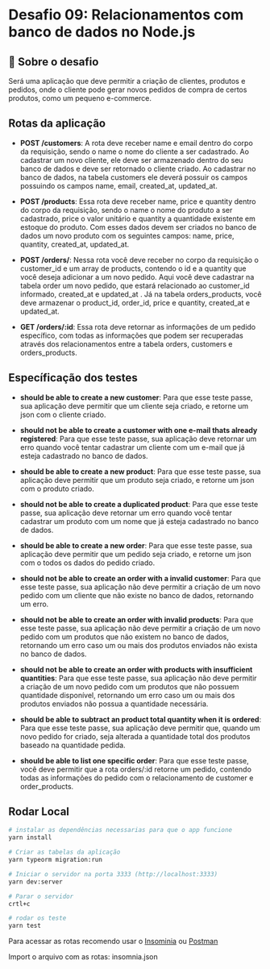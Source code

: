 # Desafio 09: Relacionamentos com banco de dados no Node.js

## :rocket: Sobre o desafio
Será uma aplicação que deve permitir a criação de clientes, produtos e pedidos, onde o cliente pode gerar novos pedidos de compra de certos produtos, como um pequeno e-commerce.

## Rotas da aplicação
-  **POST /customers**: A rota deve receber name e email dentro do corpo da requisição, sendo o name o nome do cliente a ser cadastrado. Ao cadastrar um novo cliente, ele deve ser armazenado dentro do seu banco de dados e deve ser retornado o cliente criado. Ao cadastrar no banco de dados, na tabela customers ele deverá possuir os campos possuindo os campos name, email, created_at, updated_at.

- **POST /products**: Essa rota deve receber name, price e quantity dentro do corpo da requisição, sendo o name o nome do produto a ser cadastrado, price o valor unitário e quantity a quantidade existente em estoque do produto. Com esses dados devem ser criados no banco de dados um novo produto com os seguintes campos: name, price, quantity, created_at, updated_at.

- **POST /orders/**: Nessa rota você deve receber no corpo da requisição o customer_id e um array de products, contendo o id e a quantity que você deseja adicionar a um novo pedido. Aqui você deve cadastrar na tabela order um novo pedido, que estará relacionado ao customer_id informado, created_at e updated_at . Já na tabela orders_products, você deve armazenar o product_id, order_id, price e quantity, created_at e updated_at.

- **GET /orders/:id**: Essa rota deve retornar as informações de um pedido específico, com todas as informações que podem ser recuperadas através dos relacionamentos entre a tabela orders, customers e orders_products.

## Específicação dos testes

- **should be able to create a new customer**: Para que esse teste passe, sua aplicação deve permitir que um cliente seja criado, e retorne um json com o cliente criado.

- **should not be able to create a customer with one e-mail thats already registered**: Para que esse teste passe, sua aplicação deve retornar um erro quando você tentar cadastrar um cliente com um e-mail que já esteja cadastrado no banco de dados.

- **should be able to create a new product**: Para que esse teste passe, sua aplicação deve permitir que um produto seja criado, e retorne um json com o produto criado.

- **should not be able to create a duplicated product**: Para que esse teste passe, sua aplicação deve retornar um erro quando você tentar cadastrar um produto com um nome que já esteja cadastrado no banco de dados.

- **should be able to create a new order**: Para que esse teste passe, sua aplicação deve permitir que um pedido seja criado, e retorne um json com o todos os dados do pedido criado.

- **should not be able to create an order with a invalid customer**: Para que esse teste passe, sua aplicação não deve permitir a criação de um novo pedido com um cliente que não existe no banco de dados, retornando um erro.

- **should not be able to create an order with invalid products**: Para que esse teste passe, sua aplicação não deve permitir a criação de um novo pedido com um produtos que não existem no banco de dados, retornando um erro caso um ou mais dos produtos enviados não exista no banco de dados.

- **should not be able to create an order with products with insufficient quantities**: Para que esse teste passe, sua aplicação não deve permitir a criação de um novo pedido com um produtos que não possuem quantidade disponível, retornando um erro caso um ou mais dos produtos enviados não possua a quantidade necessária.

- **should be able to subtract an product total quantity when it is ordered**: Para que esse teste passe, sua aplicação deve permitir que, quando um novo pedido for criado, seja alterada a quantidade total dos produtos baseado na quantidade pedida.

- **should be able to list one specific order**: Para que esse teste passe, você deve permitir que a rota orders/:id retorne um pedido, contendo todas as informações do pedido com o relacionamento de customer e order_products.

## Rodar Local

```sh
# instalar as dependências necessarias para que o app funcione
yarn install

# Criar as tabelas da aplicação
yarn typeorm migration:run

# Iniciar o servidor na porta 3333 (http://localhost:3333)
yarn dev:server

# Parar o servidor
crtl+c

# rodar os teste
yarn test

```

<p>Para acessar as rotas recomendo usar o <a href="https://insomnia.rest/download/" target="_blank">Insominia</a> ou <a href="https://www.getpostman.com/" target="_blank">Postman</a></p>
<p>Import o arquivo com as rotas: insomnia.json</p>
